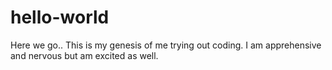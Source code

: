 # hello-world
Here we go..
This is my genesis of me trying out coding. I am apprehensive and nervous but am excited as well. 
